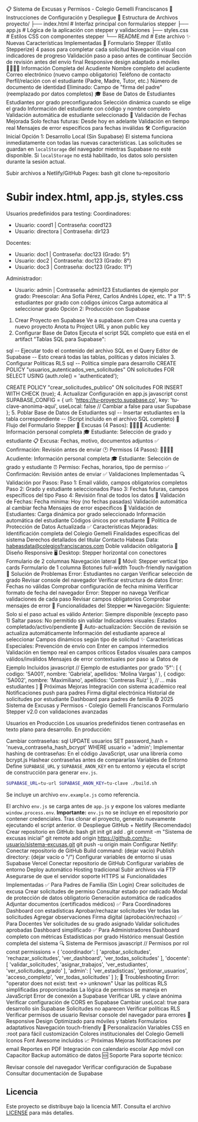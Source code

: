 📋 Sistema de Excusas y Permisos - Colegio Gemelli Franciscanos
🚀 Instrucciones de Configuración y Despliegue
📁 Estructura de Archivos
proyecto/
├── index.html          # Interfaz principal con formularios stepper
├── app.js             # Lógica de la aplicación con stepper y validaciones
├── styles.css         # Estilos CSS con componentes stepper
└── README.md          # Este archivo
✨ Nuevas Características Implementadas
🎯 Formulario Stepper (Estilo Stepperize)
4 pasos para completar cada solicitud
Navegación visual con indicadores de progreso
Validación paso a paso antes de continuar
Sección de revisión antes del envío final
Responsive design adaptado a móviles
👨‍👩‍👧‍👦 Información Completa del Acudiente
Nombre completo del acudiente
Correo electrónico (nuevo campo obligatorio)
Teléfono de contacto
Perfil/relación con el estudiante (Padre, Madre, Tutor, etc.)
Número de documento de identidad
Eliminado: Campo de "firma del padre" (reemplazado por datos completos)
🎓 Base de Datos de Estudiantes
Estudiantes por grado preconfigurados
Selección dinámica cuando se elige el grado
Información del estudiante con código y nombre completo
Validación automática de estudiante seleccionado
📅 Validación de Fechas Mejorada
Solo fechas futuras: Desde hoy en adelante
Validación en tiempo real
Mensajes de error específicos para fechas inválidas
🛠️ Configuración Inicial
Opción 1: Desarrollo Local (Sin Supabase)
El sistema funciona inmediatamente con todas las nuevas características.
Las solicitudes se guardan en `localStorage` del navegador mientras Supabase no esté disponible.
Si `localStorage` no está habilitado, los datos solo persisten durante la sesión actual.

Subir archivos a Netlify/GitHub Pages:
bash
git clone tu-repositorio
# Subir index.html, app.js, styles.css
Usuarios predefinidos para testing:
Coordinadores:
- Usuario: coord1 | Contraseña: coord123
- Usuario: directora | Contraseña: dir123

Docentes:
- Usuario: doc1 | Contraseña: doc123 (Grado: 5°)
- Usuario: doc2 | Contraseña: doc123 (Grado: 8°)
- Usuario: doc3 | Contraseña: doc123 (Grado: 11°)

Administrador:
- Usuario: admin | Contraseña: admin123
Estudiantes de ejemplo por grado:
Preescolar: Ana Sofía Pérez, Carlos Andrés López, etc.
1° a 11°: 5 estudiantes por grado con códigos únicos
Carga automática al seleccionar grado
Opción 2: Producción con Supabase
1. Crear Proyecto en Supabase
Ve a supabase.com
Crea una cuenta y nuevo proyecto
Anota tu Project URL y anon public key
2. Configurar Base de Datos
Ejecuta el script SQL completo que está en el artifact "Tablas SQL para Supabase":

sql
-- Ejecutar todo el contenido del archivo SQL en el Query Editor de Supabase
-- Esto creará todas las tablas, políticas y datos iniciales
3. Configurar Políticas RLS
sql
-- Política simple para desarrollo
CREATE POLICY "usuarios_autenticados_ven_solicitudes" ON solicitudes
    FOR SELECT USING (auth.role() = 'authenticated');

CREATE POLICY "crear_solicitudes_publico" ON solicitudes
    FOR INSERT WITH CHECK (true);
4. Actualizar Configuración en app.js
javascript
const SUPABASE_CONFIG = {
    url: 'https://tu-proyecto.supabase.co',
    key: 'tu-clave-anonima-aqui',
    useLocal: false  // Cambiar a false para usar Supabase
};
5. Poblar Base de Datos de Estudiantes
sql
-- Insertar estudiantes en la tabla correspondiente
-- (Script incluido en el archivo SQL completo)
🎨 Flujo del Formulario Stepper
📝 Excusas (4 Pasos):
👨‍👩‍👧‍👦 Acudiente: Información personal completa
🎓 Estudiante: Selección de grado y estudiante
📋 Excusa: Fechas, motivo, documentos adjuntos
✅ Confirmación: Revisión antes de enviar
🕐 Permisos (4 Pasos):
👨‍👩‍👧‍👦 Acudiente: Información personal completa
🎓 Estudiante: Selección de grado y estudiante
⏰ Permiso: Fechas, horarios, tipo de permiso
✅ Confirmación: Revisión antes de enviar
✅ Validaciones Implementadas
🔍 Validación por Pasos:
Paso 1: Email válido, campos obligatorios completos
Paso 2: Grado y estudiante seleccionados
Paso 3: Fechas futuras, campos específicos del tipo
Paso 4: Revisión final de todos los datos
📅 Validación de Fechas:
Fecha mínima: Hoy (no fechas pasadas)
Validación automática al cambiar fecha
Mensajes de error específicos
👥 Validación de Estudiantes:
Carga dinámica por grado seleccionado
Información automática del estudiante
Códigos únicos por estudiante
🔐 Política de Protección de Datos Actualizada
✅ Características Mejoradas:
Identificación completa del Colegio Gemelli
Finalidades específicas del sistema
Derechos detallados del titular
Contacto Habeas Data: habeasdata@colegiosfranciscanos.com
Doble validación obligatoria
📱 Diseño Responsive
🖥️ Desktop:
Stepper horizontal con conectores
Formulario de 2 columnas
Navegación lateral
📱 Móvil:
Stepper vertical tipo cards
Formulario de 1 columna
Botones full-width
Touch-friendly navigation
🐛 Solución de Problemas
Error: Estudiantes no cargan
Verificar selección de grado
Revisar console del navegador
Verificar estructura de datos
Error: Fechas no válidas
Comprobar configuración de fecha mínima
Verificar formato de fecha del navegador
Error: Stepper no navega
Verificar validaciones de cada paso
Revisar campos obligatorios
Comprobar mensajes de error
🎯 Funcionalidades del Stepper
⏭️ Navegación:
Siguiente: Solo si el paso actual es válido
Anterior: Siempre disponible (excepto paso 1)
Saltar pasos: No permitido sin validar
Indicadores visuales: Estados completado/activo/pendiente
🔄 Auto-actualización:
Sección de revisión se actualiza automáticamente
Información del estudiante aparece al seleccionar
Campos dinámicos según tipo de solicitud
✨ Características Especiales:
Prevención de envío con Enter en campos intermedios
Validación en tiempo real en campos críticos
Estados visuales para campos válidos/inválidos
Mensajes de error contextuales por paso
📊 Datos de Ejemplo Incluidos
javascript
// Ejemplo de estudiantes por grado
'5°': [
    { codigo: '5A001', nombre: 'Gabriela', apellidos: 'Molina Vargas' },
    { codigo: '5A002', nombre: 'Maximiliano', apellidos: 'Contreras Ruiz' },
    // ... más estudiantes
]
🚀 Próximas Mejoras
 Integración con sistema académico real
 Notificaciones push para padres
 Firma digital electrónica
 Historial de solicitudes por estudiante
 Dashboard para padres de familia
© 2025 Sistema de Excusas y Permisos - Colegio Gemelli Franciscanos Formulario Stepper v2.0 con validaciones avanzadas

Usuarios en Producción
Los usuarios predefinidos tienen contraseñas en texto plano para desarrollo. En producción:

Cambiar contraseñas:
sql
UPDATE usuarios SET password_hash = 'nueva_contraseña_hash_bcrypt' 
WHERE usuario = 'admin';
Implementar hashing de contraseñas:
En el código JavaScript, usar una librería como bcrypt.js
Hashear contraseñas antes de compararlas
Variables de Entorno
Define `SUPABASE_URL` y `SUPABASE_ANON_KEY` en tu entorno y ejecuta el script
de construcción para generar `env.js`.

```bash
SUPABASE_URL=tu-url SUPABASE_ANON_KEY=tu-clave ./build.sh
```

Se incluye un archivo `env.example.js` como referencia.

El archivo `env.js` se carga antes de `app.js` y expone los valores mediante
`window.process.env`.
**Importante:** `env.js` no se incluye en el repositorio por contener credenciales.
Tras clonar el proyecto, generalo nuevamente ejecutando el script anterior.
🌐 Despliegue
GitHub + Netlify (Recomendado)
Crear repositorio en GitHub:
bash
git init
git add .
git commit -m "Sistema de excusas inicial"
git remote add origin https://github.com/tu-usuario/sistema-excusas.git
git push -u origin main
Configurar Netlify:
Conectar repositorio de GitHub
Build command: (dejar vacío)
Publish directory: (dejar vacío o "/")
Configurar variables de entorno si usas Supabase
Vercel
Conectar repositorio de GitHub
Configurar variables de entorno
Deploy automático
Hosting tradicional
Subir archivos via FTP
Asegurarse de que el servidor soporte HTTPS
📊 Funcionalidades Implementadas
✅ Para Padres de Familia (Sin Login)
Crear solicitudes de excusa
Crear solicitudes de permiso
Consultar estado por radicado
Modal de protección de datos obligatorio
Generación automática de radicados
Adjuntar documentos (certificados médicos)
✅ Para Coordinadores
Dashboard con estadísticas
Aprobar/rechazar solicitudes
Ver todas las solicitudes
Agregar observaciones
Firma digital (aprobación/rechazo)
✅ Para Docentes
Ver solicitudes de su grado asignado
Validar solicitudes aprobadas
Dashboard simplificado
✅ Para Administradores
Dashboard completo con métricas
Estadísticas por grado
Histórico mensual
Gestión completa del sistema
🔍 Sistema de Permisos
javascript
// Permisos por rol
const permissions = {
    'coordinador': [
        'aprobar_solicitudes', 
        'rechazar_solicitudes', 
        'ver_dashboard', 
        'ver_todas_solicitudes'
    ],
    'docente': [
        'validar_solicitudes', 
        'asignar_trabajos', 
        'ver_estudiantes', 
        'ver_solicitudes_grado'
    ],
    'admin': [
        'ver_estadisticas', 
        'gestionar_usuarios', 
        'acceso_completo', 
        'ver_todas_solicitudes'
    ]
};
🐛 Troubleshooting
Error: "operator does not exist: text ->> unknown"
Usar las políticas RLS simplificadas proporcionadas
La lógica de permisos se maneja en JavaScript
Error de conexión a Supabase
Verificar URL y clave anónima
Verificar configuración de CORS en Supabase
Cambiar useLocal: true para desarrollo sin Supabase
Solicitudes no aparecen
Verificar políticas RLS
Verificar permisos de usuario
Revisar console del navegador para errores
📱 Responsive Design
Optimizado para móviles y tablets
Formularios adaptativos
Navegación touch-friendly
🎨 Personalización
Variables CSS en :root para fácil customización
Colores institucionales del Colegio Gemelli
Iconos Font Awesome incluidos
📈 Próximas Mejoras
 Notificaciones por email
 Reportes en PDF
 Integración con calendario escolar
 App móvil con Capacitor
 Backup automático de datos
🆘 Soporte
Para soporte técnico:

Revisar console del navegador
Verificar configuración de Supabase
Consultar documentación de Supabase
## Licencia

Este proyecto se distribuye bajo la licencia MIT. Consulta el archivo [LICENSE](LICENSE) para más detalles.
